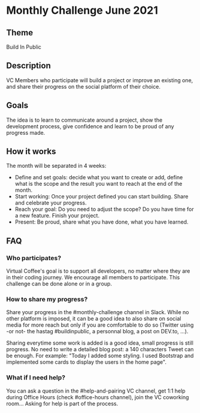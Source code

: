 # Monthly Challenge June 2021

## Theme

Build In Public

## Description

VC Members who participate will build a project or improve an existing one, and share their progress on the social platform of their choice.

## Goals

The idea is to learn to communicate around a project, show the development process, give confidence and learn to be proud of any progress made.

## How it works

The month will be separated in 4 weeks:

- Define and set goals: decide what you want to create or add, define what is the scope and the result you want to reach at the end of the month.
- Start working: Once your project defined you can start building. Share and celebrate your progress.
- Reach your goal: Do you need to adjust the scope? Do you have time for a new feature. Finish your project.
- Present: Be proud, share what you have done, what you have learned.

## FAQ

### Who participates?

Virtual Coffee's goal is to support all developers, no matter where they are in their coding journey. We encourage all members to participate.
This challenge can be done alone or in a group.

### How to share my progress?

Share your progress in the #monthly-challenge channel in Slack. While no other platform is imposed, it can be a good idea to also share on social media for more reach
but only if you are comfortable to do so (Twitter using -or not- the hastag #buildinpublic, a personnal blog, a post on DEV.to, ...).

Sharing everytime some work is added is a good idea, small progress is still progress. No need to write a detailed blog post: a 140 characters Tweet can be enough.
For example: "Today I added some styling. I used Bootstrap and implemented some cards to display the users in the home page".

### What if I need help?

You can ask a question in the #help-and-pairing VC channel, get 1:1 help during Office Hours (check #office-hours channel), join the VC coworking room...
Asking for help is part of the process.
